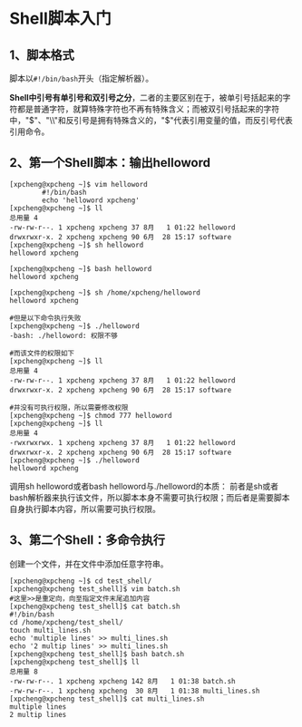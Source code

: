 # Shell脚本入门

## 1、脚本格式

脚本以`#!/bin/bash`开头（指定解析器）。

**Shell中引号有单引号和双引号之分**，二者的主要区别在于，被单引号括起来的字符都是普通字符，就算特殊字符也不再有特殊含义；而被双引号括起来的字符中，"$"、"\\"和反引号是拥有特殊含义的，"$"代表引用变量的值，而反引号代表引用命令。

## 2、第一个Shell脚本：输出helloword

```shellscript
[xpcheng@xpcheng ~]$ vim helloword
		#!/bin/bash
		echo 'helloword xpcheng'
[xpcheng@xpcheng ~]$ ll
总用量 4
-rw-rw-r--. 1 xpcheng xpcheng 37 8月   1 01:22 helloword
drwxrwxr-x. 2 xpcheng xpcheng 90 6月  28 15:17 software
[xpcheng@xpcheng ~]$ sh helloword
helloword xpcheng

[xpcheng@xpcheng ~]$ bash helloword
helloword xpcheng

[xpcheng@xpcheng ~]$ sh /home/xpcheng/helloword
helloword xpcheng

```

```shellscript
#但是以下命令执行失败
[xpcheng@xpcheng ~]$ ./helloword
-bash: ./helloword: 权限不够

#而该文件的权限如下
[xpcheng@xpcheng ~]$ ll
总用量 4
-rw-rw-r--. 1 xpcheng xpcheng 37 8月   1 01:22 helloword
drwxrwxr-x. 2 xpcheng xpcheng 90 6月  28 15:17 software

#并没有可执行权限，所以需要修改权限
[xpcheng@xpcheng ~]$ chmod 777 helloword
[xpcheng@xpcheng ~]$ ll
总用量 4
-rwxrwxrwx. 1 xpcheng xpcheng 37 8月   1 01:22 helloword
drwxrwxr-x. 2 xpcheng xpcheng 90 6月  28 15:17 software
[xpcheng@xpcheng ~]$ ./helloword
helloword xpcheng

```

调用sh helloword或者bash helloword与./helloword的本质： 前者是sh或者bash解析器来执行该文件，所以脚本本身不需要可执行权限；而后者是需要脚本自身执行脚本内容，所以需要可执行权限。

## 3、第二个Shell：多命令执行

创建一个文件，并在文件中添加任意字符串。

```shellscript
[xpcheng@xpcheng ~]$ cd test_shell/
[xpcheng@xpcheng test_shell]$ vim batch.sh
#这里>>是重定向，向至指定文件末尾追加内容
[xpcheng@xpcheng test_shell]$ cat batch.sh
#!/bin/bash
cd /home/xpcheng/test_shell/
touch multi_lines.sh
echo 'multiple lines' >> multi_lines.sh
echo '2 multip lines' >> multi_lines.sh
[xpcheng@xpcheng test_shell]$ bash batch.sh
[xpcheng@xpcheng test_shell]$ ll
总用量 8
-rw-rw-r--. 1 xpcheng xpcheng 142 8月   1 01:38 batch.sh
-rw-rw-r--. 1 xpcheng xpcheng  30 8月   1 01:38 multi_lines.sh
[xpcheng@xpcheng test_shell]$ cat multi_lines.sh
multiple lines
2 multip lines

```
